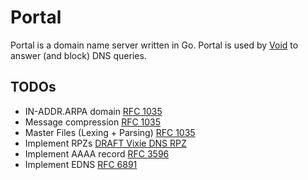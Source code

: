 # Portal

Portal is a domain name server written in Go. Portal is used by [Void](https://github.com/go-void/void) to answer (and
block) DNS queries.

## TODOs

- IN-ADDR.ARPA domain [RFC 1035](https://datatracker.ietf.org/doc/html/rfc1035#section-3.5)
- Message compression [RFC 1035](https://datatracker.ietf.org/doc/html/rfc1035#section-4.1.4)
- Master Files (Lexing + Parsing) [RFC 1035](https://datatracker.ietf.org/doc/html/rfc1035#section-5)
- Implement RPZs [DRAFT Vixie DNS RPZ](https://datatracker.ietf.org/doc/html/draft-vixie-dns-rpz-00)
- Implement AAAA record [RFC 3596](https://datatracker.ietf.org/doc/html/rfc3596)
- Implement EDNS [RFC 6891](https://datatracker.ietf.org/doc/html/rfc6891)


